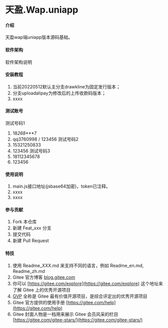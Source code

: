 # 天盈.Wap.uniapp

#### 介绍
天盈wap端uniapp版本源码基础。

#### 软件架构
软件架构说明


#### 安装教程

1.  当前20220512默认主分支drawkline为固定发行版本；
2.  分支uploadalipay为修改后的上传收款码版本；
3.  xxxx

#### 测试账号
测试号码1
1. 18*268****7
2. qq3760998 / 123456
测试号码2
3. 15321250833
4. 123456
测试号码3
5. 18112345678
6. 123456

#### 使用说明

1.  main.js接口地址(jsbase64加密)，token已注释。
2.  xxxx
3.  xxxx

#### 参与贡献

1.  Fork 本仓库
2.  新建 Feat_xxx 分支
3.  提交代码
4.  新建 Pull Request


#### 特技

1.  使用 Readme\_XXX.md 来支持不同的语言，例如 Readme\_en.md, Readme\_zh.md
2.  Gitee 官方博客 [blog.gitee.com](https://blog.gitee.com)
3.  你可以 [https://gitee.com/explore](https://gitee.com/explore) 这个地址来了解 Gitee 上的优秀开源项目
4.  [GVP](https://gitee.com/gvp) 全称是 Gitee 最有价值开源项目，是综合评定出的优秀开源项目
5.  Gitee 官方提供的使用手册 [https://gitee.com/help](https://gitee.com/help)
6.  Gitee 封面人物是一档用来展示 Gitee 会员风采的栏目 [https://gitee.com/gitee-stars/](https://gitee.com/gitee-stars/)
